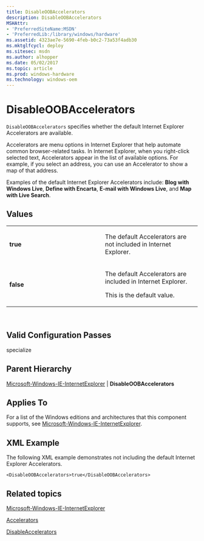 ```yaml
---
title: DisableOOBAccelerators
description: DisableOOBAccelerators
MSHAttr:
- 'PreferredSiteName:MSDN'
- 'PreferredLib:/library/windows/hardware'
ms.assetid: 4323ae7e-5690-4feb-b0c2-73a53f4adb30
ms.mktglfcycl: deploy
ms.sitesec: msdn
ms.author: alhopper
ms.date: 05/02/2017
ms.topic: article
ms.prod: windows-hardware
ms.technology: windows-oem
---
```


# DisableOOBAccelerators


`DisableOOBAccelerators` specifies whether the default Internet Explorer Accelerators are available.

Accelerators are menu options in Internet Explorer that help automate common browser-related tasks. In Internet Explorer, when you right-click selected text, Accelerators appear in the list of available options. For example, if you select an address, you can use an Accelerator to show a map of that address.

Examples of the default Internet Explorer Accelerators include: **Blog with Windows Live**, **Define with Encarta**, **E-mail with Windows Live**, and **Map with Live Search**.

## Values


<table>
<colgroup>
<col width="50%" />
<col width="50%" />
</colgroup>
<tbody>
<tr class="odd">
<td><p><strong>true</strong></p></td>
<td><p>The default Accelerators are not included in Internet Explorer.</p></td>
</tr>
<tr class="even">
<td><p><strong>false</strong></p></td>
<td><p>The default Accelerators are included in Internet Explorer.</p>
<p>This is the default value.</p></td>
</tr>
</tbody>
</table>

 

## Valid Configuration Passes


specialize

## Parent Hierarchy


[Microsoft-Windows-IE-InternetExplorer](microsoft-windows-ie-internetexplorer.md) | **DisableOOBAccelerators**

## Applies To


For a list of the Windows editions and architectures that this component supports, see [Microsoft-Windows-IE-InternetExplorer](microsoft-windows-ie-internetexplorer.md).

## XML Example


The following XML example demonstrates not including the default Internet Explorer Accelerators.

```
<DisableOOBAccelerators>true</DisableOOBAccelerators>
```

## Related topics


[Microsoft-Windows-IE-InternetExplorer](microsoft-windows-ie-internetexplorer.md)

[Accelerators](microsoft-windows-ie-internetexplorer-accelerators.md)

[DisableAccelerators](microsoft-windows-ie-internetexplorer-disableaccelerators.md)

 

 







